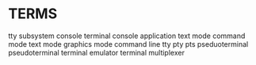 # TERMS

tty subsystem
console
terminal
console application
text mode
command mode
text mode
graphics mode
command line
tty
pty
pts
pseduoterminal
pseudoterminal
terminal emulator
terminal multiplexer
